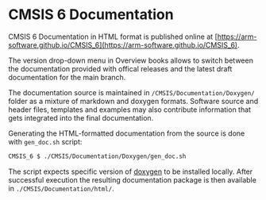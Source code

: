 # CMSIS 6 Documentation

CMSIS 6 Documentation in HTML format is published online at [https://arm-software.github.io/CMSIS_6](https://arm-software.github.io/CMSIS_6).

The version drop-down menu in Overview books allows to switch between the documentation provided with offical releases and the latest draft documentation for the main branch.

The documentation source is maintained in `/CMSIS/Documentation/Doxygen/` folder as a mixture of markdown and doxygen formats. Software source and header files, templates and examples may also contribute information that gets integrated into the final documentation.

Generating the HTML-formatted documentation from the source is done with `gen_doc.sh` script:

```sh
CMSIS_6 $ ./CMSIS/Documentation/Doxygen/gen_doc.sh
```

The script expects specific version of [doxygen](https://www.doxygen.nl/) to be installed locally. After successful execution the resulting documentation package is then available in `./CMSIS/Documentation/html/`.
